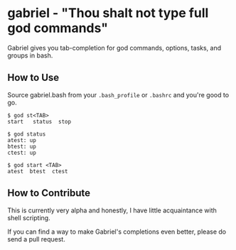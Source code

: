 gabriel - "Thou shalt not type full god commands"
=================================================

Gabriel gives you tab-completion for god commands, options, tasks, and groups in bash.

How to Use
----------

Source gabriel.bash from your `.bash_profile` or `.bashrc` and you're good to go.

    $ god st<TAB>
    start   status  stop
    
    $ god status
    atest: up
    btest: up
    ctest: up
    
    $ god start <TAB>
    atest  btest  ctest
    
How to Contribute
-----------------

This is currently very alpha and honestly, I have little acquaintance with shell scripting.

If you can find a way to make Gabriel's completions even better, please do send a pull request.
